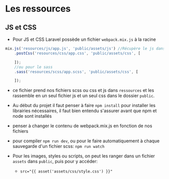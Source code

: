 # Les ressources

## JS et CSS
- Pour JS et CSS Laravel possède un fichier ``webpack.mix.js`` à la racine
```js
mix.js('resources/js/app.js', 'public/assets/js') //Récupère le js dans ressources et le place dans public
    .postCss('resources/css/app.css', 'public/assets/css', [

    ]);
    //ou pour le sass
    .sass('resources/scss/app.scss', 'public/assets/css', [

    ]);
```
- ce fichier prend nos fichiers scss ou css et js dans ``ressources`` et les rassemble en un seul fichier js et un seul css dans le dossier ``public``.
- Au début du projet il faut penser à faire ``npm install`` pour installer les librairies nécessaires, il faut bien entendu s'assurer avant que npm et node sont installés
- penser à changer le contenu de webpack.mix.js en fonction de nos fichiers
- pour compiler ``npm run dev``, ou pour le faire automatiquement à chaque sauvegarde d'un fichier scss: ``npm run watch``

- Pour les images, styles ou scripts, on peut les ranger dans un fichier ``assets`` dans ``public``, puis pour y accéder:
    + ``src="{{ asset('assets/css/style.css') }}"``
